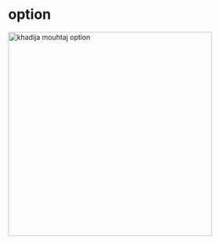 # option
<img width="416" alt="khadija mouhtaj option" src="https://user-images.githubusercontent.com/92793661/138591673-283d0755-8b80-4ce6-9a36-c1d8636538f5.PNG">

